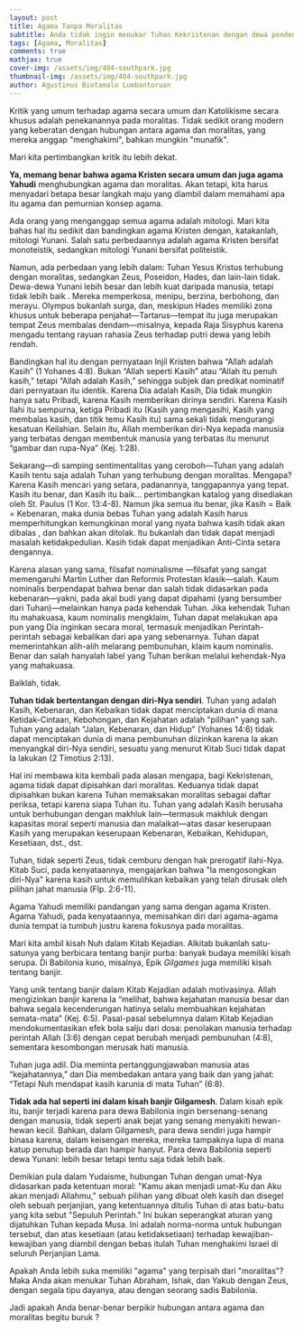 ```yaml
---
layout: post
title: Agama Tanpa Moralitas
subtitle: Anda tidak ingin menukar Tuhan Kekristenan dengan dewa pendendam seperti Zeus.
tags: [Agama, Moralitas]
comments: true
mathjax: true
cover-img: /assets/img/404-southpark.jpg
thumbnail-img: /assets/img/404-southpark.jpg
author: Agustinus Biotamalo Lumbantoruan
---
```



Kritik yang umum terhadap agama secara umum dan Katolikisme secara khusus adalah penekanannya pada moralitas. Tidak sedikit orang modern yang keberatan dengan hubungan antara agama dan moralitas, yang mereka anggap "menghakimi", bahkan mungkin "munafik".

Mari kita pertimbangkan kritik itu lebih dekat.

**Ya, memang benar bahwa agama Kristen secara umum dan juga agama Yahudi** menghubungkan agama dan moralitas. Akan tetapi, kita harus menyadari betapa besar langkah maju yang diambil dalam memahami apa itu agama dan pemurnian konsep agama.

Ada orang yang menganggap semua agama adalah mitologi. Mari kita bahas hal itu sedikit dan bandingkan agama Kristen dengan, katakanlah, mitologi Yunani. Salah satu perbedaannya adalah agama Kristen bersifat monoteistik, sedangkan mitologi Yunani bersifat politeistik.

Namun, ada perbedaan yang lebih dalam: Tuhan Yesus Kristus terhubung dengan moralitas, sedangkan Zeus, Poseidon, Hades, dan lain-lain tidak. Dewa-dewa Yunani lebih besar dan lebih kuat daripada manusia, tetapi tidak lebih baik . Mereka memperkosa, menipu, berzina, berbohong, dan merayu. Olympus bukanlah surga, dan, meskipun Hades memiliki zona khusus untuk beberapa penjahat—Tartarus—tempat itu juga merupakan tempat Zeus membalas dendam—misalnya, kepada Raja Sisyphus karena mengadu tentang rayuan rahasia Zeus terhadap putri dewa yang lebih rendah.

Bandingkan hal itu dengan pernyataan Injil Kristen bahwa “Allah adalah Kasih” (1 Yohanes 4:8). Bukan “Allah seperti Kasih” atau “Allah itu penuh kasih,” tetapi “Allah adalah Kasih,” sehingga subjek dan predikat nominatif dari pernyataan itu identik. Karena Dia adalah Kasih, Dia tidak mungkin hanya satu Pribadi, karena Kasih memberikan dirinya sendiri. Karena Kasih Ilahi itu sempurna, ketiga Pribadi itu (Kasih yang mengasihi, Kasih yang membalas kasih, dan titik temu Kasih itu) sama sekali tidak mengurangi kesatuan Keilahian. Selain itu, Allah memberikan diri-Nya kepada manusia yang terbatas dengan membentuk manusia yang terbatas itu menurut “gambar dan rupa-Nya” (Kej. 1:28).

Sekarang—di samping sentimentalitas yang ceroboh—Tuhan yang adalah Kasih tentu saja adalah Tuhan yang terhubung dengan moralitas. Mengapa? Karena Kasih mencari yang setara, padanannya, tanggapannya yang tepat. Kasih itu benar, dan Kasih itu baik... pertimbangkan katalog yang disediakan oleh St. Paulus (1 Kor. 13:4-8). Namun jika semua itu benar, jika Kasih = Baik = Kebenaran, maka dunia bebas Tuhan yang adalah Kasih harus memperhitungkan kemungkinan moral yang nyata bahwa kasih tidak akan dibalas , dan bahkan akan ditolak. Itu bukanlah dan tidak dapat menjadi masalah ketidakpedulian. Kasih tidak dapat menjadikan Anti-Cinta setara dengannya.

Karena alasan yang sama, filsafat nominalisme —filsafat yang sangat memengaruhi Martin Luther dan Reformis Protestan klasik—salah. Kaum nominalis berpendapat bahwa benar dan salah tidak didasarkan pada kebenaran—yakni, pada akal budi yang dapat dipahami (yang bersumber dari Tuhan)—melainkan hanya pada kehendak Tuhan. Jika kehendak Tuhan itu mahakuasa, kaum nominalis mengklaim, Tuhan dapat melakukan apa pun yang Dia inginkan secara moral, termasuk menjadikan Perintah-perintah sebagai kebalikan dari apa yang sebenarnya. Tuhan dapat memerintahkan alih-alih melarang pembunuhan, klaim kaum nominalis. Benar dan salah hanyalah label yang Tuhan berikan melalui kehendak-Nya yang mahakuasa.

Baiklah, tidak.

**Tuhan tidak bertentangan dengan diri-Nya sendiri**. Tuhan yang adalah Kasih, Kebenaran, dan Kebaikan tidak dapat menciptakan dunia di mana Ketidak-Cintaan, Kebohongan, dan Kejahatan adalah "pilihan" yang sah. Tuhan yang adalah "Jalan, Kebenaran, dan Hidup" (Yohanes 14:6) tidak dapat menciptakan dunia di mana pembunuhan diizinkan karena Ia akan menyangkal diri-Nya sendiri, sesuatu yang menurut Kitab Suci tidak dapat Ia lakukan (2 Timotius 2:13).

Hal ini membawa kita kembali pada alasan mengapa, bagi Kekristenan, agama tidak dapat dipisahkan dari moralitas. Keduanya tidak dapat dipisahkan bukan karena Tuhan memaksakan moralitas sebagai daftar periksa, tetapi karena siapa Tuhan itu. Tuhan yang adalah Kasih berusaha untuk berhubungan dengan makhluk lain—termasuk makhluk dengan kapasitas moral seperti manusia dan malaikat—atas dasar keserupaan Kasih yang merupakan keserupaan Kebenaran, Kebaikan, Kehidupan, Kesetiaan, dst., dst.

Tuhan, tidak seperti Zeus, tidak cemburu dengan hak prerogatif ilahi-Nya. Kitab Suci, pada kenyataannya, mengajarkan bahwa "Ia mengosongkan diri-Nya" karena kasih untuk memulihkan kebaikan yang telah dirusak oleh pilihan jahat manusia (Flp. 2:6-11).

Agama Yahudi memiliki pandangan yang sama dengan agama Kristen. Agama Yahudi, pada kenyataannya, memisahkan diri dari agama-agama dunia tempat ia tumbuh justru karena fokusnya pada moralitas.

Mari kita ambil kisah Nuh dalam Kitab Kejadian. Alkitab bukanlah satu-satunya yang berbicara tentang banjir purba: banyak budaya memiliki kisah serupa. Di Babilonia kuno, misalnya, Epik <em>Gilgames</em> juga memiliki kisah tentang banjir.

Yang unik tentang banjir dalam Kitab Kejadian adalah motivasinya. Allah mengizinkan banjir karena Ia “melihat, bahwa kejahatan manusia besar dan bahwa segala kecenderungan hatinya selalu membuahkan kejahatan semata-mata” (Kej. 6:5). Pasal-pasal sebelumnya dalam Kitab Kejadian mendokumentasikan efek bola salju dari dosa: penolakan manusia terhadap perintah Allah (3:6) dengan cepat berubah menjadi pembunuhan (4:8), sementara kesombongan merusak hati manusia.

Tuhan juga adil. Dia meminta pertanggungjawaban manusia atas “kejahatannya,” dan Dia membedakan antara yang baik dan yang jahat: “Tetapi Nuh mendapat kasih karunia di mata Tuhan” (6:8).

**Tidak ada hal seperti ini dalam kisah banjir Gilgamesh**. Dalam kisah epik itu, banjir terjadi karena para dewa Babilonia ingin bersenang-senang dengan manusia, tidak seperti anak bejat yang senang menyakiti hewan-hewan kecil. Bahkan, dalam Gilgamesh, para dewa sendiri juga hampir binasa karena, dalam keisengan mereka, mereka tampaknya lupa di mana katup penutup berada dan hampir hanyut. Para dewa Babilonia seperti dewa Yunani: lebih besar tetapi tentu saja tidak lebih baik.

Demikian pula dalam Yudaisme, hubungan Tuhan dengan umat-Nya didasarkan pada ketentuan moral: "Kamu akan menjadi umat-Ku dan Aku akan menjadi Allahmu," sebuah pilihan yang dibuat oleh kasih dan disegel oleh sebuah perjanjian, yang ketentuannya ditulis Tuhan di atas batu-batu yang kita sebut "Sepuluh Perintah." Ini bukan seperangkat aturan yang dijatuhkan Tuhan kepada Musa. Ini adalah norma-norma untuk hubungan tersebut, dan atas kesetiaan (atau ketidaksetiaan) terhadap kewajiban-kewajiban yang diambil dengan bebas itulah Tuhan menghakimi Israel di seluruh Perjanjian Lama.

Apakah Anda lebih suka memiliki "agama" yang terpisah dari "moralitas"? Maka Anda akan menukar Tuhan Abraham, Ishak, dan Yakub dengan Zeus, dengan segala tipu dayanya, atau dengan seorang sadis Babilonia.

Jadi apakah Anda benar-benar berpikir hubungan antara agama dan moralitas begitu buruk ?

